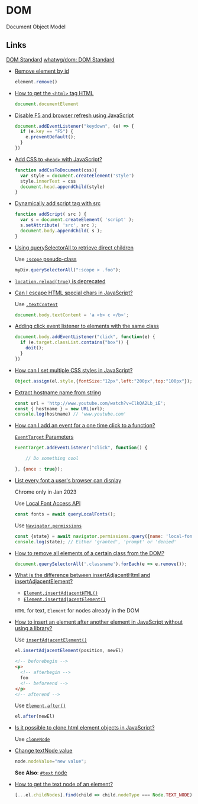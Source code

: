 # DOM

Document Object Model

## Links

[DOM Standard](https://dom.spec.whatwg.org/)
[whatwg/dom: DOM Standard](https://github.com/whatwg/dom)

* [Remove element by id](https://stackoverflow.com/q/3387427/1366033)

  ```js
  element.remove()
  ```

* [How to get the `<html>` tag HTML](https://stackoverflow.com/q/4196971/1366033)

  ```js
  document.documentElement
  ```

* [Disable F5 and browser refresh using JavaScript](https://stackoverflow.com/q/2482059/1366033)

  ```js
  document.addEventListener("keydown", (e) => {
    if (e.key == "F5") {
      e.preventDefault();
    }
  })
  ```

* [Add CSS to `<head>` with JavaScript?](https://stackoverflow.com/a/53152550/1366033)

  ```js
  function addCssToDocument(css){
    var style = document.createElement('style')
    style.innerText = css
    document.head.appendChild(style)
  }
  ```

* [Dynamically add script tag with src](https://stackoverflow.com/q/13121948/1366033)

  ```js
  function addScript( src ) {
    var s = document.createElement( 'script' );
    s.setAttribute( 'src', src );
    document.body.appendChild( s );
  }
  ```

* [Using querySelectorAll to retrieve direct children](https://stackoverflow.com/q/3680876/1366033)


  Use [`:scope` pseudo-class](https://drafts.csswg.org/selectors-4/#the-scope-pseudo)

  ```js
  myDiv.querySelectorAll(":scope > .foo");
  ```

* [`location.reload(true)` is deprecated](https://stackoverflow.com/q/55127650/1366033)


* [Can I escape HTML special chars in JavaScript?](https://stackoverflow.com/q/6234773/1366033)

  Use [`.textContent`](https://developer.mozilla.org/en-US/docs/Web/API/Node/textContent)

  ```js
  document.body.textContent = 'a <b> c </b>';
  ```

* [Adding click event listener to elements with the same class](https://stackoverflow.com/q/21700364/1366033)

  ```js
  document.body.addEventListener("click", function(e) {
    if (e.target.classList.contains("box")) {
      doit();
    }
  })
  ```

* [How can I set multiple CSS styles in JavaScript?](https://stackoverflow.com/q/3968593/1366033)

  ```js
  Object.assign(el.style,{fontSize:"12px",left:"200px",top:"100px"});
  ```

* [Extract hostname name from string](https://stackoverflow.com/q/8498592/1366033)

  ```js
  const url = 'http://www.youtube.com/watch?v=ClkQA2Lb_iE';
  const { hostname } = new URL(url);
  console.log(hostname) // 'www.youtube.com'
  ```

* [How can I add an event for a one time click to a function?](https://stackoverflow.com/q/3393686/1366033)

  [`EventTarget` Parameters](https://developer.mozilla.org/en-US/docs/Web/API/EventTarget/addEventListener#parameters)

  ```js
  EventTarget.addEventListener("click", function() {

      // Do something cool

  }, {once : true});
  ```

* [List every font a user's browser can display](https://stackoverflow.com/q/3368837/1366033)

  Chrome only in Jan 2023

  Use [Local Font Access API](https://developer.mozilla.org/en-US/docs/Web/API/Local_Font_Access_API)

  ```js
  const fonts = await queryLocalFonts();
  ```

  Use [`Navigator.permissions`](https://developer.mozilla.org/en-US/docs/Web/API/Navigator/permissions)

  ```js
  const {state} = await navigator.permissions.query({name: 'local-fonts'});
  console.log(state); // Either 'granted', 'prompt' or 'denied'
  ```

* [How to remove all elements of a certain class from the DOM?](https://stackoverflow.com/q/10842471/1366033)

  ```js
  document.querySelectorAll('.classname').forEach(e => e.remove());
  ```

* [What is the difference between insertAdjacentHtml and insertAdjacentElement?](https://stackoverflow.com/q/57111065/1366033)

  * [`Element.insertAdjacentHTML()`](https://developer.mozilla.org/en-US/docs/Web/API/Element/insertAdjacentHTML)
  * [`Element.insertAdjacentElement()`](https://developer.mozilla.org/en-US/docs/Web/API/Element/insertAdjacentElement)

  `HTML` for text, `Element` for nodes already in the DOM


* [How to insert an element after another element in JavaScript without using a library?](https://stackoverflow.com/q/4793604/1366033)

  Use [`insertAdjacentElement()`](https://developer.mozilla.org/en-US/docs/Web/API/Element/insertAdjacentElement)

  ```js
  el.insertAdjacentElement(position, newEl)
  ```

  ```html
  <!-- beforebegin -->
  <p>
    <!-- afterbegin -->
    foo
    <!-- beforeend -->
  </p>
  <!-- afterend -->
  ```

  Use [`Element.after()`](https://developer.mozilla.org/en-US/docs/Web/API/Element/after)

  ```js
  el.after(newEl)
  ```

* [Is it possible to clone html element objects in JavaScript?](https://stackoverflow.com/q/921290/1366033)

  Use [`cloneNode`](https://developer.mozilla.org/en-US/docs/Web/API/Node/cloneNode)

* [Change textNode value](https://stackoverflow.com/q/680431/1366033)

  ```js
  node.nodeValue="new value";
  ```

  **See Also**: [`#text` node](https://developer.mozilla.org/en-US/docs/Web/API/Text#instance_properties)

* [How to get the text node of an element?](https://stackoverflow.com/q/6520192/1366033)

  ```js
  [...el.childNodes].find(child => child.nodeType === Node.TEXT_NODE);
  ```

  